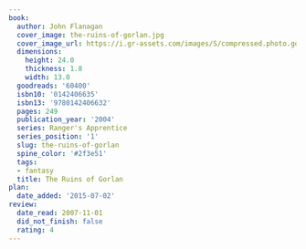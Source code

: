 ```yaml
---
book:
  author: John Flanagan
  cover_image: the-ruins-of-gorlan.jpg
  cover_image_url: https://i.gr-assets.com/images/S/compressed.photo.goodreads.com/books/1293952830l/60400._SX98_.jpg
  dimensions:
    height: 24.0
    thickness: 1.8
    width: 13.0
  goodreads: '60400'
  isbn10: '0142406635'
  isbn13: '9780142406632'
  pages: 249
  publication_year: '2004'
  series: Ranger's Apprentice
  series_position: '1'
  slug: the-ruins-of-gorlan
  spine_color: '#2f3e51'
  tags:
  - fantasy
  title: The Ruins of Gorlan
plan:
  date_added: '2015-07-02'
review:
  date_read: 2007-11-01
  did_not_finish: false
  rating: 4
---
```

